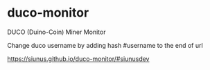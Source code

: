 # duco-monitor
DUCO (Duino-Coin) Miner Monitor

Change duco username by adding hash #username to the end of url

https://siunus.github.io/duco-monitor/#siunusdev
